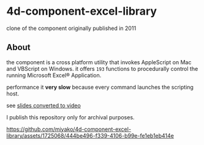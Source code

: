 # 4d-component-excel-library
clone of the component originally published in 2011

## About 

the component is a cross platform utility that invokes AppleScript on Mac and VBScript on Windows. it offers `193` functions to procedurally control the running Microsoft Excel® Application.

performance it **very slow** because every command launches the scripting host.

see [slides converted to video](prsentation.md)

I publish this repository only for archival purposes.


https://github.com/miyako/4d-component-excel-library/assets/1725068/444be496-f339-4106-b99e-fe1eb1eb414e

